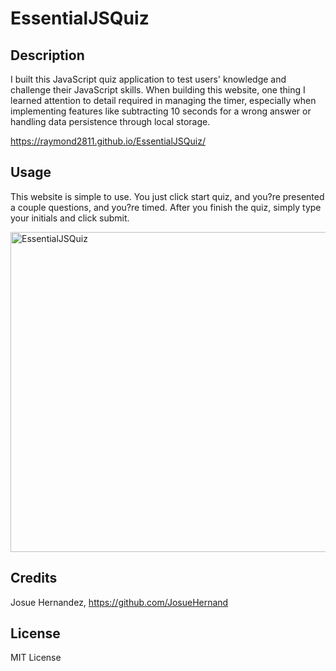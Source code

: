 # EssentialJSQuiz

## Description

I built this JavaScript quiz application to test users' knowledge and challenge their JavaScript skills. When building this website, one thing I learned attention to detail required in managing the timer, especially when implementing features like subtracting 10 seconds for a wrong answer or handling data persistence through local storage. 

https://raymond2811.github.io/EssentialJSQuiz/

## Usage

This website is simple to use. You just click start quiz, and you?re presented a couple questions, and you?re timed. After you finish the quiz, simply type your initials and click submit.

<img width="512" alt="EssentialJSQuiz" src="https://github.com/Raymond2811/EssentialJSQuiz/assets/138752243/cf2ef882-6bd8-47bf-8674-a0c9983df46e">

## Credits

Josue Hernandez, https://github.com/JosueHernand


## License

MIT License